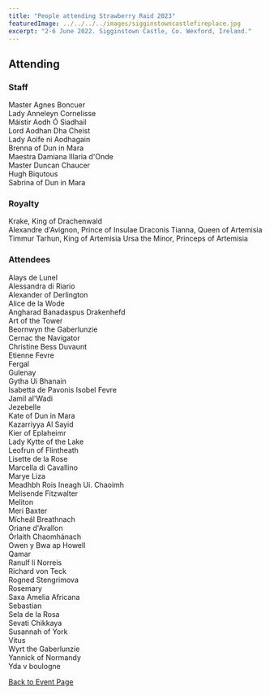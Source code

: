 ```yaml
---
title: "People attending Strawberry Raid 2023"
featuredImage: ../../../../images/sigginstowncastlefireplace.jpg
excerpt: "2-6 June 2022. Sigginstown Castle, Co. Wexford, Ireland."
---
```


## Attending

### Staff

Master Agnes Boncuer  
Lady Anneleyn Cornelisse  
Máistir Aodh Ó Siadhail  
Lord Aodhan Dha Cheist  
Lady Aoife ni Aodhagain  
Brenna of Dun in Mara  
Maestra Damiana Illaria d'Onde  
Master Duncan Chaucer   
Hugh Biqutous   
Sabrina of Dun in Mara  

### Royalty

Krake, King of Drachenwald  
Alexandre d'Avignon, Prince of Insulae Draconis 
Tianna, Queen of Artemisia  
Timmur Tarhun, King of Artemisia 
Ursa the Minor, Princeps of Artemisia

### Attendees

Alays de Lunel  
Alessandra di Riario  
Alexander of Derlington  
Alice de la Wode  
Angharad Banadaspus Drakenhefd  
Art of the Tower  
Beornwyn the Gaberlunzie  
Cernac the Navigator  
Christine Bess Duvaunt  
Etienne Fevre  
Fergal  
Gulenay  
Gytha Ui Bhanain  
Isabetta de Pavonis 
Isobel Fevre   
Jamil al'Wadi  
Jezebelle  
Kate of Dun in Mara  
Kazarriyya Al Sayid  
Kier of Eplaheimr  
Lady Kytte of the Lake  
Leofrun of Flintheath  
Lisette de la Rose  
Marcella di Cavallino  
Marye Liza  
Meadhbh Rois Ineagh Ui. Chaoimh  
Melisende Fitzwalter      
Meliton  
Meri Baxter  
Mícheál Breathnach  
Oriane d'Avallon  
Órlaith Chaomhánach  
Owen y Bwa ap Howell  
Qamar  
Ranulf li Norreis  
Richard von Teck  
Rogned Stengrimova  
Rosemary  
Saxa Amelia Africana  
Sebastian  
Sela de la Rosa  
Sevati Chikkaya  
Susannah of York  
Vitus  
Wyrt the Gaberlunzie  
Yannick of Normandy  
Yda v boulogne  
     
<a href="/events/2023/strawberry-raid/">Back to Event Page</a>
